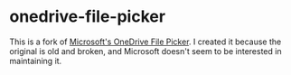 # onedrive-file-picker

This is a fork of [Microsoft's OneDrive File Picker](https://docs.microsoft.com/en-us/onedrive/developer/controls/file-pickers/js-v72/?view=odsp-graph-online). I created it because the original is old and broken, and Microsoft doesn't seem to be interested in maintaining it.
